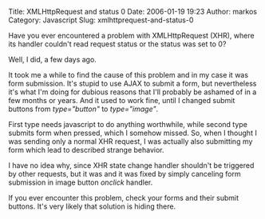 Title: XMLHttpRequest and status 0
Date: 2006-01-19 19:23
Author: markos
Category: Javascript
Slug: xmlhttprequest-and-status-0

Have you ever encountered a problem with XMLHttpRequest (XHR), where its
handler couldn't read request status or the status was set to 0?

Well, I did, a few days ago.

It took me a while to find the cause of this problem and in my case it
was form submission. It's stupid to use AJAX to submit a form, but
nevertheless it's what I'm doing for dubious reasons that I'll probably
be ashamed of in a few months or years. And it used to work fine, until
I changed submit buttons from *type="button"* to *type="image"*.

First type needs javascript to do anything worthwhile, while second type
submits form when pressed, which I somehow missed. So, when I thought I
was sending only a normal XHR request, I was actually also submitting my
form which lead to described strange behavior.

I have no idea why, since XHR state change handler shouldn't be
triggered by other requests, but it was and it was fixed by simply
canceling form submission in image button *onclick* handler.

If you ever encounter this problem, check your forms and their submit
buttons. It's very likely that solution is hiding there.

